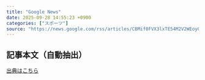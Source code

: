 ```yaml
---
title: "Google News"
date: 2025-09-28 14:55:23 +0900
categories: ["スポーツ"]
source: "https://news.google.com/rss/articles/CBMif0FVX3lxTE54M2V2WEoyQy1NRWVua3hyZFk5dDBJaHFGRC1KNVRRWlI0TFN4T2JTZ1pvQ3RtVENoVFp5VWFhczhLUjBnajB2U0hRcVNZZ2J6SG9LWUppbWJORkNZc295SWJRRkdzQ1B4YzlUMzZ0TllWOXhjNFJQNGVpOVRFZEU?oc=5"
---
```


## 記事本文（自動抽出）
<body class="y0K44d EA71Tc" id="readabilityBody"></body>

[出典はこちら](https://news.google.com/rss/articles/CBMif0FVX3lxTE54M2V2WEoyQy1NRWVua3hyZFk5dDBJaHFGRC1KNVRRWlI0TFN4T2JTZ1pvQ3RtVENoVFp5VWFhczhLUjBnajB2U0hRcVNZZ2J6SG9LWUppbWJORkNZc295SWJRRkdzQ1B4YzlUMzZ0TllWOXhjNFJQNGVpOVRFZEU?oc=5)

